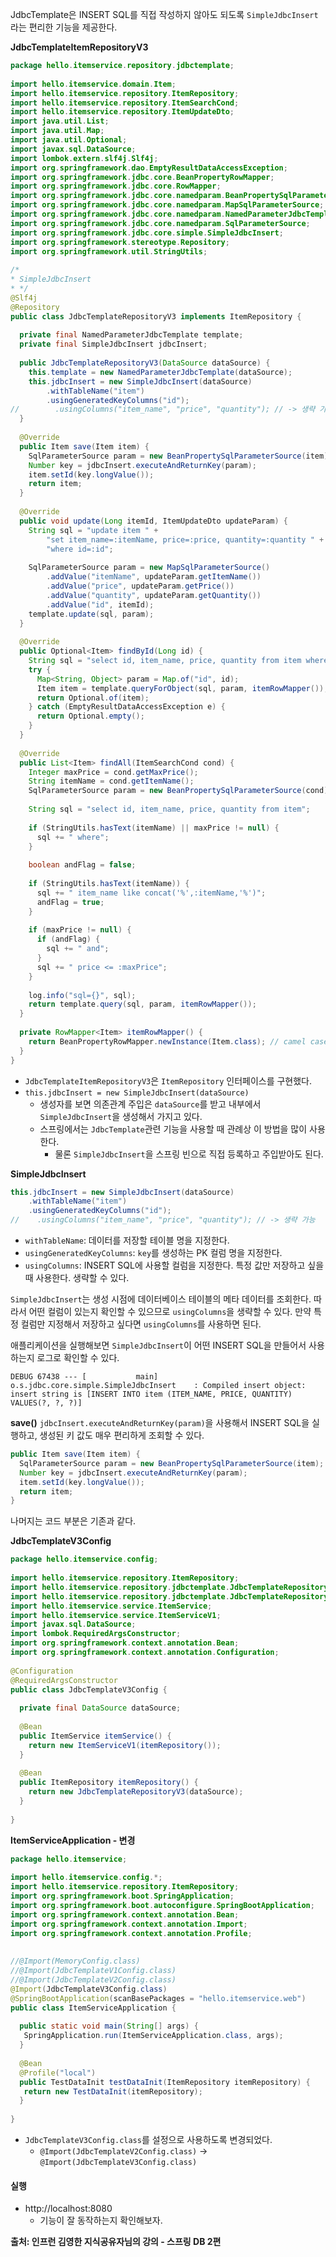 JdbcTemplate은 INSERT SQL를 직접 작성하지 않아도 되도록 `SimpleJdbcInsert`라는 편리한 기능을 제공한다.

**JdbcTemplateItemRepositoryV3**
```java
package hello.itemservice.repository.jdbctemplate;  
  
import hello.itemservice.domain.Item;  
import hello.itemservice.repository.ItemRepository;  
import hello.itemservice.repository.ItemSearchCond;  
import hello.itemservice.repository.ItemUpdateDto;  
import java.util.List;  
import java.util.Map;  
import java.util.Optional;  
import javax.sql.DataSource;  
import lombok.extern.slf4j.Slf4j;  
import org.springframework.dao.EmptyResultDataAccessException;  
import org.springframework.jdbc.core.BeanPropertyRowMapper;  
import org.springframework.jdbc.core.RowMapper;  
import org.springframework.jdbc.core.namedparam.BeanPropertySqlParameterSource;  
import org.springframework.jdbc.core.namedparam.MapSqlParameterSource;  
import org.springframework.jdbc.core.namedparam.NamedParameterJdbcTemplate;  
import org.springframework.jdbc.core.namedparam.SqlParameterSource;  
import org.springframework.jdbc.core.simple.SimpleJdbcInsert;  
import org.springframework.stereotype.Repository;  
import org.springframework.util.StringUtils;  
  
/*  
* SimpleJdbcInsert  
* */  
@Slf4j  
@Repository  
public class JdbcTemplateRepositoryV3 implements ItemRepository {  
  
  private final NamedParameterJdbcTemplate template;  
  private final SimpleJdbcInsert jdbcInsert;  
  
  public JdbcTemplateRepositoryV3(DataSource dataSource) {  
    this.template = new NamedParameterJdbcTemplate(dataSource);  
    this.jdbcInsert = new SimpleJdbcInsert(dataSource)  
        .withTableName("item")  
        .usingGeneratedKeyColumns("id");  
//        .usingColumns("item_name", "price", "quantity"); // -> 생략 가능  
  }  
  
  @Override  
  public Item save(Item item) {  
    SqlParameterSource param = new BeanPropertySqlParameterSource(item);  
    Number key = jdbcInsert.executeAndReturnKey(param);  
    item.setId(key.longValue());  
    return item;  
  }  
  
  @Override  
  public void update(Long itemId, ItemUpdateDto updateParam) {  
    String sql = "update item " +  
        "set item_name=:itemName, price=:price, quantity=:quantity " +  
        "where id=:id";  
  
    SqlParameterSource param = new MapSqlParameterSource()  
        .addValue("itemName", updateParam.getItemName())  
        .addValue("price", updateParam.getPrice())  
        .addValue("quantity", updateParam.getQuantity())  
        .addValue("id", itemId);  
    template.update(sql, param);  
  }  
  
  @Override  
  public Optional<Item> findById(Long id) {  
    String sql = "select id, item_name, price, quantity from item where id = :id";  
    try {  
      Map<String, Object> param = Map.of("id", id);  
      Item item = template.queryForObject(sql, param, itemRowMapper());  
      return Optional.of(item);  
    } catch (EmptyResultDataAccessException e) {  
      return Optional.empty();  
    }  
  }  
  
  @Override  
  public List<Item> findAll(ItemSearchCond cond) {  
    Integer maxPrice = cond.getMaxPrice();  
    String itemName = cond.getItemName();  
    SqlParameterSource param = new BeanPropertySqlParameterSource(cond);  
  
    String sql = "select id, item_name, price, quantity from item";  
  
    if (StringUtils.hasText(itemName) || maxPrice != null) {  
      sql += " where";  
    }  
  
    boolean andFlag = false;  
  
    if (StringUtils.hasText(itemName)) {  
      sql += " item_name like concat('%',:itemName,'%')";  
      andFlag = true;  
    }  
  
    if (maxPrice != null) {  
      if (andFlag) {  
        sql += " and";  
      }  
      sql += " price <= :maxPrice";  
    }  
  
    log.info("sql={}", sql);  
    return template.query(sql, param, itemRowMapper());  
  }  
  
  private RowMapper<Item> itemRowMapper() {  
    return BeanPropertyRowMapper.newInstance(Item.class); // camel case 변환 지원  
  }  
}
```

- `JdbcTemplateItemRepositoryV3`은 `ItemRepository` 인터페이스를 구현했다.
- `this.jdbcInsert = new SimpleJdbcInsert(dataSource)`
	- 생성자를 보면 의존관계 주입은 `dataSource`를 받고 내부에서 `SimpleJdbcInsert`을 생성해서 가지고 있다.
	- 스프링에서는 `JdbcTemplate`관련 기능을 사용할 때 관례상 이 방법을 많이 사용한다.
		- 물론 `SimpleJdbcInsert`을 스프링 빈으로 직접 등록하고 주입받아도 된다.

**SimpleJdbcInsert**
```java
this.jdbcInsert = new SimpleJdbcInsert(dataSource)  
	.withTableName("item")  
	.usingGeneratedKeyColumns("id");  
//    .usingColumns("item_name", "price", "quantity"); // -> 생략 가능
```

- `withTableName`: 데이터를 저장할 테이블 명을 지정한다.  
- `usingGeneratedKeyColumns`: `key`를 생성하는 PK 컬럼 명을 지정한다.  
- `usingColumns`: INSERT SQL에 사용할 컬럼을 지정한다. 특정 값만 저장하고 싶을 때 사용한다. 생략할 수 있다.

`SimpleJdbcInsert`는 생성 시점에 데이터베이스 테이블의 메타 데이터를 조회한다.
따라서 어떤 컬럼이 있는지 확인할 수 있으므로 `usingColumns`을 생략할 수 있다. 만약 특정 컬럼만 지정해서 저장하고 싶다면 `usingColumns`를 사용하면 된다.

애플리케이션을 실행해보면 `SimpleJdbcInsert`이 어떤 INSERT SQL을 만들어서 사용하는지 로그로 확인할 수 있다.

```
DEBUG 67438 --- [           main] o.s.jdbc.core.simple.SimpleJdbcInsert    : Compiled insert object: insert string is [INSERT INTO item (ITEM_NAME, PRICE, QUANTITY) VALUES(?, ?, ?)]
```

**save()**
`jdbcInsert.executeAndReturnKey(param)`을 사용해서 INSERT SQL을 실행하고, 생성된 키 값도 매우 편리하게 조회할 수 있다.
```java
public Item save(Item item) {  
  SqlParameterSource param = new BeanPropertySqlParameterSource(item);  
  Number key = jdbcInsert.executeAndReturnKey(param);  
  item.setId(key.longValue());  
  return item;  
}
```
나머지는 코드 부분은 기존과 같다.

**JdbcTemplateV3Config**
```java
package hello.itemservice.config;  
  
import hello.itemservice.repository.ItemRepository;  
import hello.itemservice.repository.jdbctemplate.JdbcTemplateRepositoryV2;  
import hello.itemservice.repository.jdbctemplate.JdbcTemplateRepositoryV3;  
import hello.itemservice.service.ItemService;  
import hello.itemservice.service.ItemServiceV1;  
import javax.sql.DataSource;  
import lombok.RequiredArgsConstructor;  
import org.springframework.context.annotation.Bean;  
import org.springframework.context.annotation.Configuration;  
  
@Configuration  
@RequiredArgsConstructor  
public class JdbcTemplateV3Config {  
  
  private final DataSource dataSource;  
  
  @Bean  
  public ItemService itemService() {  
    return new ItemServiceV1(itemRepository());  
  }  
  
  @Bean  
  public ItemRepository itemRepository() {  
    return new JdbcTemplateRepositoryV3(dataSource);  
  }  
  
}
```

**ItemServiceApplication - 변경**
```java
package hello.itemservice;  
  
import hello.itemservice.config.*;  
import hello.itemservice.repository.ItemRepository;  
import org.springframework.boot.SpringApplication;  
import org.springframework.boot.autoconfigure.SpringBootApplication;  
import org.springframework.context.annotation.Bean;  
import org.springframework.context.annotation.Import;  
import org.springframework.context.annotation.Profile;  
  
  
//@Import(MemoryConfig.class)  
//@Import(JdbcTemplateV1Config.class)  
//@Import(JdbcTemplateV2Config.class)  
@Import(JdbcTemplateV3Config.class)  
@SpringBootApplication(scanBasePackages = "hello.itemservice.web")  
public class ItemServiceApplication {  
  
  public static void main(String[] args) {  
   SpringApplication.run(ItemServiceApplication.class, args);  
  }  
  
  @Bean  
  @Profile("local")  
  public TestDataInit testDataInit(ItemRepository itemRepository) {  
   return new TestDataInit(itemRepository);  
  }  
  
}
```
- `JdbcTemplateV3Config.class`를 설정으로 사용하도록 변경되었다.
	- `@Import(JdbcTemplateV2Config.class)` -> `@Import(JdbcTemplateV3Config.class)`

#### 실행
- http://localhost:8080
	-  기능이 잘 동작하는지 확인해보자.

__출처: 인프런 김영한 지식공유자님의 강의 - 스프링 DB 2편__